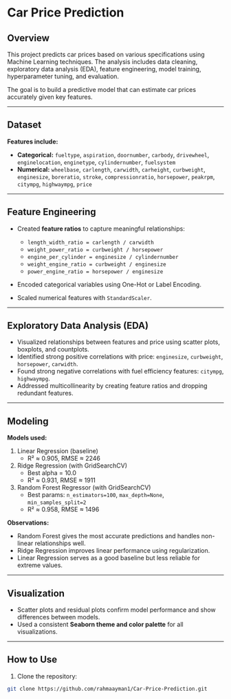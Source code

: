 # Car Price Prediction

## Overview
This project predicts car prices based on various specifications using Machine Learning techniques. The analysis includes data cleaning, exploratory data analysis (EDA), feature engineering, model training, hyperparameter tuning, and evaluation.  

The goal is to build a predictive model that can estimate car prices accurately given key features.

---

## Dataset

**Features include:**
- **Categorical:** `fueltype`, `aspiration`, `doornumber`, `carbody`, `drivewheel`, `enginelocation`, `enginetype`, `cylindernumber`, `fuelsystem`  
- **Numerical:** `wheelbase`, `carlength`, `carwidth`, `carheight`, `curbweight`, `enginesize`, `boreratio`, `stroke`, `compressionratio`, `horsepower`, `peakrpm`, `citympg`, `highwaympg`, `price`  

---

## Feature Engineering
- Created **feature ratios** to capture meaningful relationships:  
  - `length_width_ratio = carlength / carwidth`  
  - `weight_power_ratio = curbweight / horsepower`  
  - `engine_per_cylinder = enginesize / cylindernumber`  
  - `weight_engine_ratio = curbweight / enginesize`  
  - `power_engine_ratio = horsepower / enginesize`  

- Encoded categorical variables using One-Hot or Label Encoding.  
- Scaled numerical features with `StandardScaler`.  

---

## Exploratory Data Analysis (EDA)
- Visualized relationships between features and price using scatter plots, boxplots, and countplots.  
- Identified strong positive correlations with price: `enginesize`, `curbweight`, `horsepower`, `carwidth`.  
- Found strong negative correlations with fuel efficiency features: `citympg`, `highwaympg`.  
- Addressed multicollinearity by creating feature ratios and dropping redundant features.  

---

## Modeling
**Models used:**
1. Linear Regression (baseline)  
   - R² ≈ 0.905, RMSE ≈ 2246  
2. Ridge Regression (with GridSearchCV)  
   - Best alpha = 10.0  
   - R² ≈ 0.931, RMSE ≈ 1911  
3. Random Forest Regressor (with GridSearchCV)  
   - Best params: `n_estimators=100`, `max_depth=None`, `min_samples_split=2`  
   - R² ≈ 0.958, RMSE ≈ 1496  

**Observations:**  
- Random Forest gives the most accurate predictions and handles non-linear relationships well.  
- Ridge Regression improves linear performance using regularization.  
- Linear Regression serves as a good baseline but less reliable for extreme values.  

---

## Visualization
- Scatter plots and residual plots confirm model performance and show differences between models.  
- Used a consistent **Seaborn theme and color palette** for all visualizations.  

---

## How to Use
1. Clone the repository:  
```bash
git clone https://github.com/rahmaayman1/Car-Price-Prediction.git
